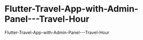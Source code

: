 # Flutter-Travel-App-with-Admin-Panel---Travel-Hour
 Flutter-Travel-App-with-Admin-Panel---Travel-Hour
